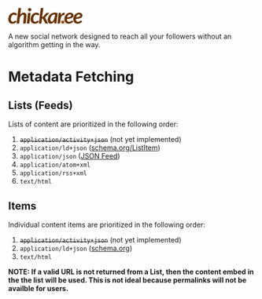 <img src="public/img/logo.svg" width="30%" alt="Chickaree" />

A new social network designed to reach all your followers without an algorithm getting in the way.

# Metadata Fetching

## Lists (Feeds)
Lists of content are prioritized in the following order:
1.  ~~`application/activity+json`~~ (not yet implemented)
2. `application/ld+json` ([schema.org/ListItem](https://schema.org/ListItem))
3. `application/json` ([JSON Feed](https://jsonfeed.org/))
4. `application/atom+xml`
5. `application/rss+xml`
8. `text/html`

## Items
Individual content items are prioritized in the following order:
1.  ~~`application/activity+json`~~ (not yet implemented)
2. `application/ld+json` ([schema.org](https://schema.org/))
3. `text/html`

**NOTE: If a valid URL is not returned from a List, then the content embed in the the list will be used. This is not ideal because permalinks will not be availble for users.**
